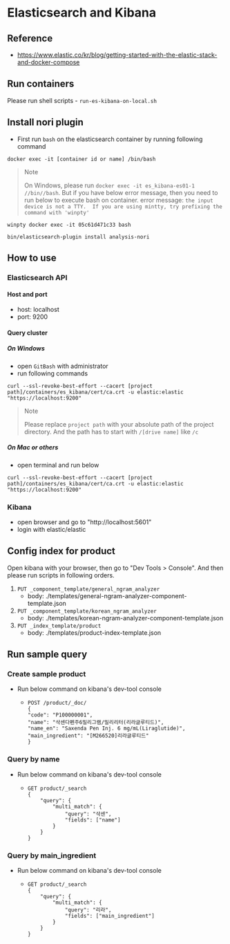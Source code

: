 # Elasticsearch and Kibana
## Reference
* https://www.elastic.co/kr/blog/getting-started-with-the-elastic-stack-and-docker-compose

## Run containers
Please run shell scripts - `run-es-kibana-on-local.sh`

## Install nori plugin
* First run `bash` on the elasticsearch container by running following command
```shell
docker exec -it [container id or name] /bin/bash
```

> Note
> 
> On Windows, please run `docker exec -it es_kibana-es01-1 //bin//bash`. 
> But if you have below error message, then you need to run below to execute bash on container. 
> error message: `the input device is not a TTY.  If you are using mintty, try prefixing the command with 'winpty'`

```shell
winpty docker exec -it 05c61d471c33 bash
```

```shell
bin/elasticsearch-plugin install analysis-nori
```

## How to use
### Elasticsearch API
#### Host and port
* host: localhost
* port: 9200

#### Query cluster
##### On Windows
* open `GitBash` with administrator
* run following commands
```shell
curl --ssl-revoke-best-effort --cacert [project path]/containers/es_kibana/cert/ca.crt -u elastic:elastic "https://localhost:9200"
```

> Note
> 
> Please replace `project path` with your absolute path of the project directory. And the path has to start with `/[drive name]` like `/c`

##### On Mac or others
* open terminal and run below
```shell
curl --ssl-revoke-best-effort --cacert [project path]/containers/es_kibana/cert/ca.crt -u elastic:elastic "https://localhost:9200"
```

### Kibana
* open browser and go to "http://localhost:5601"
* login with elastic/elastic

## Config index for product
Open kibana with your browser, then go to "Dev Tools > Console". And then please run scripts in following orders.
1. `PUT _component_template/general_ngram_analyzer`
   * body: ./templates/general-ngram-analyzer-component-template.json
2. `PUT _component_template/korean_ngram_analyzer`
    * body: ./templates/korean-ngram-analyzer-component-template.json
3. `PUT _index_template/product`
    * body: ./templates/product-index-template.json

## Run sample query
### Create sample product
* Run below command on kibana's dev-tool console
  * ```
    POST /product/_doc/
    {
    "code": "P100000001",
    "name": "삭센다펜주6밀리그램/밀리리터(리라글루티드)",
    "name_en": "Saxenda Pen Inj. 6 mg/mL(Liraglutide)",
    "main_ingredient": "[M266520]리라글루티드"
    }
    ```
### Query by name
* Run below command on kibana's dev-tool console
  * ```
    GET product/_search
    {
        "query": {
            "multi_match": {
                "query": "삭센",
                "fields": ["name"]
            }
        }
    }
    ```
### Query by main_ingredient
* Run below command on kibana's dev-tool console
    * ```
      GET product/_search
      {
          "query": {
              "multi_match": {
                  "query": "리라",
                  "fields": ["main_ingredient"]            
              }
          }
      }
      ```
